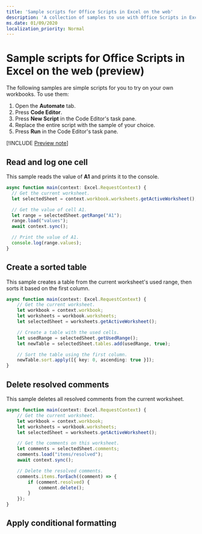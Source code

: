 ```yaml
---
title: 'Sample scripts for Office Scripts in Excel on the web'
description: 'A collection of samples to use with Office Scripts in Excel on the web.'
ms.date: 01/09/2020
localization_priority: Normal
---
```


# Sample scripts for Office Scripts in Excel on the web (preview)

The following samples are simple scripts for you to try on your own workbooks. To use them:

1. Open the **Automate** tab.
2. Press **Code Editor**.
3. Press **New Script** in the Code Editor's task pane.
4. Replace the entire script with the sample of your choice.
5. Press **Run** in the Code Editor's task pane.

[!INCLUDE [Preview note](../includes/preview-note.md)]

## Read and log one cell

This sample reads the value of **A1** and prints it to the console.

``` TypeScript
async function main(context: Excel.RequestContext) {
  // Get the current worksheet.
  let selectedSheet = context.workbook.worksheets.getActiveWorksheet();

  // Get the value of cell A1.
  let range = selectedSheet.getRange("A1");
  range.load("values");
  await context.sync();

  // Print the value of A1.
  console.log(range.values);
}
```

## Create a sorted table

This sample creates a table from the current worksheet's used range, then sorts it based on the first column.

```TypeScript
async function main(context: Excel.RequestContext) {
    // Get the current worksheet.
    let workbook = context.workbook;
    let worksheets = workbook.worksheets;
    let selectedSheet = worksheets.getActiveWorksheet();

    // Create a table with the used cells.
    let usedRange = selectedSheet.getUsedRange();
    let newTable = selectedSheet.tables.add(usedRange, true);

    // Sort the table using the first column.
    newTable.sort.apply([{ key: 0, ascending: true }]);
}
```

## Delete resolved comments

This sample deletes all resolved comments from the current worksheet.

```TypeScript
async function main(context: Excel.RequestContext) {
    // Get the current worksheet.
    let workbook = context.workbook;
    let worksheets = workbook.worksheets;
    let selectedSheet = worksheets.getActiveWorksheet();

    // Get the comments on this worksheet.
    let comments = selectedSheet.comments;
    comments.load("items/resolved");
    await context.sync();

    // Delete the resolved comments.
    comments.items.forEach((comment) => {
        if (comment.resolved) {
            comment.delete();
        }
    });
}
```

## Apply conditional formatting
